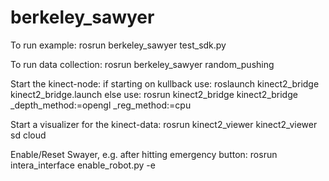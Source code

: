 # berkeley_sawyer

To run example:
rosrun berkeley_sawyer test_sdk.py

To run data collection:
rosrun berkeley_sawyer random_pushing

Start the kinect-node:
if starting on kullback use:
    roslaunch kinect2_bridge kinect2_bridge.launch
else use:
    rosrun kinect2_bridge kinect2_bridge _depth_method:=opengl _reg_method:=cpu

Start a visualizer for the kinect-data:
rosrun kinect2_viewer kinect2_viewer sd cloud

Enable/Reset Swayer, e.g. after hitting emergency button:
rosrun intera_interface enable_robot.py -e